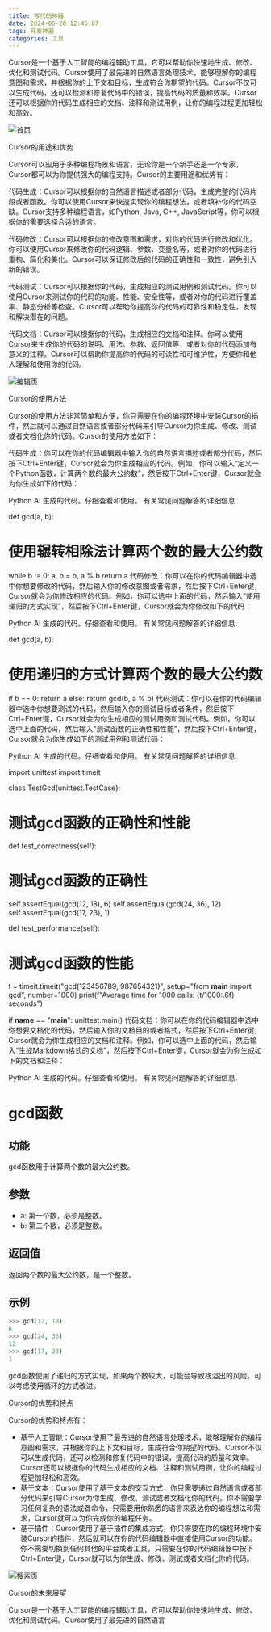```yaml
---
title: 写代码神器
date: 2024-05-26 12:45:07
tags: 开发神器
categories: 工具
---
```


Cursor是一个基于人工智能的编程辅助工具，它可以帮助你快速地生成、修改、优化和测试代码。Cursor使用了最先进的自然语言处理技术，能够理解你的编程意图和需求，并根据你的上下文和目标，生成符合你期望的代码。Cursor不仅可以生成代码，还可以检测和修复代码中的错误，提高代码的质量和效率。Cursor还可以根据你的代码生成相应的文档、注释和测试用例，让你的编程过程更加轻松和高效。

![首页](./2024/05/26/写代码神器/1.png)

Cursor的用途和优势

Cursor可以应用于多种编程场景和语言，无论你是一个新手还是一个专家，Cursor都可以为你提供强大的编程支持。Cursor的主要用途和优势有：

代码生成：Cursor可以根据你的自然语言描述或者部分代码，生成完整的代码片段或者函数。你可以使用Cursor来快速实现你的编程想法，或者填补你的代码空缺。Cursor支持多种编程语言，如Python, Java, C++, JavaScript等，你可以根据你的需要选择合适的语言。

代码修改：Cursor可以根据你的修改意图和需求，对你的代码进行修改和优化。你可以使用Cursor来修改你的代码逻辑、参数、变量名等，或者对你的代码进行重构、简化和美化。Cursor可以保证修改后的代码的正确性和一致性，避免引入新的错误。

代码测试：Cursor可以根据你的代码，生成相应的测试用例和测试代码。你可以使用Cursor来测试你的代码的功能、性能、安全性等，或者对你的代码进行覆盖率、静态分析等检查。Cursor可以帮助你提高你的代码的可靠性和稳定性，发现和解决潜在的问题。

代码文档：Cursor可以根据你的代码，生成相应的文档和注释。你可以使用Cursor来生成你的代码的说明、用法、参数、返回值等，或者对你的代码添加有意义的注释。Cursor可以帮助你提高你的代码的可读性和可维护性，方便你和他人理解和使用你的代码。

![编辑页](./2024/05/26/写代码神器/2.png)

Cursor的使用方法

Cursor的使用方法非常简单和方便，你只需要在你的编程环境中安装Cursor的插件，然后就可以通过自然语言或者部分代码来引导Cursor为你生成、修改、测试或者文档化你的代码。Cursor的使用方法如下：

代码生成：你可以在你的代码编辑器中输入你的自然语言描述或者部分代码，然后按下Ctrl+Enter键，Cursor就会为你生成相应的代码。例如，你可以输入“定义一个Python函数，计算两个数的最大公约数”，然后按下Ctrl+Enter键，Cursor就会为你生成如下的代码：


Python
AI 生成的代码。仔细查看和使用。 有关常见问题解答的详细信息.


def gcd(a, b):
# 使用辗转相除法计算两个数的最大公约数
while b != 0:
a, b = b, a % b
return a
代码修改：你可以在你的代码编辑器中选中你想要修改的代码，然后输入你的修改意图或者需求，然后按下Ctrl+Enter键，Cursor就会为你修改相应的代码。例如，你可以选中上面的代码，然后输入“使用递归的方式实现”，然后按下Ctrl+Enter键，Cursor就会为你修改如下的代码：


Python
AI 生成的代码。仔细查看和使用。 有关常见问题解答的详细信息.


def gcd(a, b):
# 使用递归的方式计算两个数的最大公约数
if b == 0:
return a
else:
return gcd(b, a % b)
代码测试：你可以在你的代码编辑器中选中你想要测试的代码，然后输入你的测试目标或者条件，然后按下Ctrl+Enter键，Cursor就会为你生成相应的测试用例和测试代码。例如，你可以选中上面的代码，然后输入“测试函数的正确性和性能”，然后按下Ctrl+Enter键，Cursor就会为你生成如下的测试用例和测试代码：


Python
AI 生成的代码。仔细查看和使用。 有关常见问题解答的详细信息.


import unittest
import timeit

class TestGcd(unittest.TestCase):
# 测试gcd函数的正确性和性能

def test_correctness(self):
# 测试gcd函数的正确性
self.assertEqual(gcd(12, 18), 6)
self.assertEqual(gcd(24, 36), 12)
self.assertEqual(gcd(17, 23), 1)

def test_performance(self):
# 测试gcd函数的性能
t = timeit.timeit("gcd(123456789, 987654321)", setup="from __main__ import gcd", number=1000)
print(f"Average time for 1000 calls: {t/1000:.6f} seconds")

if __name__ == "__main__":
unittest.main()
代码文档：你可以在你的代码编辑器中选中你想要文档化的代码，然后输入你的文档目的或者格式，然后按下Ctrl+Enter键，Cursor就会为你生成相应的文档和注释。例如，你可以选中上面的代码，然后输入“生成Markdown格式的文档”，然后按下Ctrl+Enter键，Cursor就会为你生成如下的文档和注释：


Python
AI 生成的代码。仔细查看和使用。 有关常见问题解答的详细信息.


# gcd函数

## 功能

gcd函数用于计算两个数的最大公约数。

## 参数

- a: 第一个数，必须是整数。
- b: 第二个数，必须是整数。

## 返回值

返回两个数的最大公约数，是一个整数。

## 示例

```python
>>> gcd(12, 18)
6
>>> gcd(24, 36)
12
>>> gcd(17, 23)
1

```
gcd函数使用了递归的方式实现，如果两个数较大，可能会导致栈溢出的风险。可以考虑使用循环的方式改进。



Cursor的优势和特点

Cursor的优势和特点有：

- 基于人工智能：Cursor使用了最先进的自然语言处理技术，能够理解你的编程意图和需求，并根据你的上下文和目标，生成符合你期望的代码。Cursor不仅可以生成代码，还可以检测和修复代码中的错误，提高代码的质量和效率。Cursor还可以根据你的代码生成相应的文档、注释和测试用例，让你的编程过程更加轻松和高效。
- 基于文本：Cursor使用了基于文本的交互方式，你只需要通过自然语言或者部分代码来引导Cursor为你生成、修改、测试或者文档化你的代码。你不需要学习任何复杂的语法或者命令，只需要用你熟悉的语言来表达你的编程想法和需求，Cursor就可以为你完成你的编程任务。
- 基于插件：Cursor使用了基于插件的集成方式，你只需要在你的编程环境中安装Cursor的插件，然后就可以在你的代码编辑器中直接使用Cursor的功能。你不需要切换到任何其他的平台或者工具，只需要在你的代码编辑器中按下Ctrl+Enter键，Cursor就可以为你生成、修改、测试或者文档化你的代码。

![搜索页](./2024/05/26/写代码神器/2.png)



Cursor的未来展望

Cursor是一个基于人工智能的编程辅助工具，它可以帮助你快速地生成、修改、优化和测试代码。Cursor使用了最先进的自然语言
